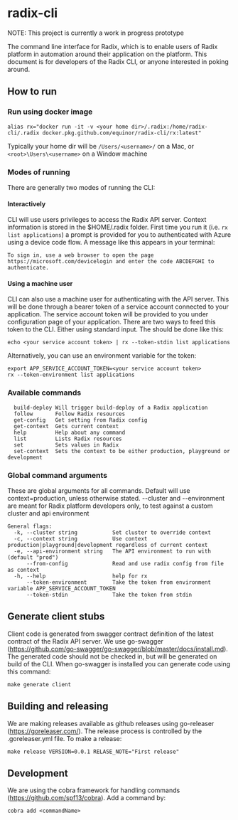 # radix-cli

NOTE: This project is currently a work in progress prototype

The command line interface for Radix, which is to enable users of Radix platform in automation around their application on the platform. This document is for developers of the Radix CLI, or anyone interested in poking around.

## How to run

### Run using docker image

```
alias rx="docker run -it -v <your home dir>/.radix:/home/radix-cli/.radix docker.pkg.github.com/equinor/radix-cli/rx:latest"
```

Typically your home dir will be `/Users/<username>/` on a Mac, or `<root>\Users\<username>` on a Window machine

### Modes of running

There are generally two modes of running the CLI:

#### Interactively

CLI will use users privileges to access the Radix API server. Context information is stored in the \$HOME/.radix folder. First time you run it (i.e. `rx list applications`) a prompt is provided for you to authenticated with Azure using a device code flow. A message like this appears in your terminal:

`To sign in, use a web browser to open the page https://microsoft.com/devicelogin and enter the code ABCDEFGHI to authenticate.`

#### Using a machine user

CLI can also use a machine user for authenticating with the API server. This will be done through a bearer token of a service account connected to your application. The service account token will be provided to you under configuration page of your application. There are two ways to feed this token to the CLI. Either using standard input. The should be done like this:

`echo <your service account token> | rx --token-stdin list applications`

Alternatively, you can use an environment variable for the token:

```
export APP_SERVICE_ACCOUNT_TOKEN=<your service account token>
rx --token-environment list applications
```

### Available commands

```
  build-deploy Will trigger build-deploy of a Radix application
  follow       Follow Radix resources
  get-config   Get setting from Radix config
  get-context  Gets current context
  help         Help about any command
  list         Lists Radix resources
  set          Sets values in Radix
  set-context  Sets the context to be either production, playground or development
```

### Global command arguments

These are global arguments for all commands. Default will use context=production, unless otherwise stated. --cluster and --environment are meant for Radix platform developers only, to test against a custom cluster and api environment

```
General flags:
  -k, --cluster string           Set cluster to override context
  -c, --context string           Use context production|playground|development regardless of current context
  -e, --api-environment string   The API environment to run with (default "prod")
      --from-config              Read and use radix config from file as context
  -h, --help                     help for rx
      --token-environment        Take the token from environment variable APP_SERVICE_ACCOUNT_TOKEN
      --token-stdin              Take the token from stdin
```

## Generate client stubs

Client code is generated from swagger contract definition of the latest contract of the Radix API server. We use go-swagger (https://github.com/go-swagger/go-swagger/blob/master/docs/install.md). The generated code should not be checked in, but will be generated on build of the CLI. When go-swagger is installed you can generate code using this command:

```
make generate client
```

## Building and releasing

We are making releases available as github releases using go-releaser (https://goreleaser.com/). The release process is controlled by the .goreleaser.yml file. To make a release:

```
make release VERSION=0.0.1 RELASE_NOTE="First release"
```

## Development

We are using the cobra framework for handling commands (https://github.com/spf13/cobra). Add a command by:

```
cobra add <commandName>
```
